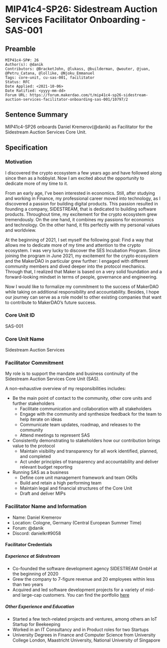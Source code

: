 # MIP41c4-SP26: Sidestream Auction Services Facilitator Onboarding - SAS-001

## Preamble

```
MIP41c4-SP#: 26
Author(s): @danik
Contributors: @BracketJohn, @lukass, @builderman, @wouter, @juan, @Petru_Catana, @lollike, @Njoku_Emmanuel
Tags: core-unit, cu-sas-001, facilitator
Status: RFC
Date Applied: <2021-10-06>
Date Ratified: <yyyy-mm-dd>  
Forum URL: https://forum.makerdao.com/t/mip41c4-sp26-sidestream-auction-services-facilitator-onboarding-sas-001/10797/2
```  

## Sentence Summary

MIP41c4-SP26 onboards Daniel Kremerov(@danik) as Facilitator for the Sidestream Auction Services Core Unit.

## Specification

### Motivation

I discovered the ​​crypto ecosystem a few years ago and have followed along since then as a hobbyist. Now I am excited about the opportunity to dedicate more of my time to it.

From an early age, I’ve been interested in economics. Still, after studying and working in Finance, my professional career moved into technology, as I discovered a passion for building digital products. This passion resulted in founding a company, SIDESTREAM, that is dedicated to building software products. Throughout time, my excitement for the crypto ecosystem grew tremendously. On the one hand, it combines my passions for economics and technology. On the other hand, it fits perfectly with my personal values and worldview.

At the beginning of 2021, I set myself the following goal: Find a way that allows me to dedicate more of my time and attention to the crypto ecosystem. I was very lucky to discover the SES Incubation Program. Since joining the program in June 2021, my excitement for the crypto ecosystem and the MakerDAO in particular grew further: I engaged with different community members and dived deeper into the protocol mechanics. Through that, I realized that Maker is based on a very solid foundation and a forward-looking mindset in terms of people, governance and engineering.

Now I would like to formalize my commitment to the success of MakerDAO while taking on additional responsibility and accountability. Besides, I hope our journey can serve as a role model to other existing companies that want to ​contribute to MakerDAO’s future success.

### Core Unit ID

SAS-001

### Core Unit Name

Sidestream Auction Services

### Facilitator Commitment

My role is to support the mandate and business continuity of the Sidestream Auction Services Core Unit (SAS).

A non-exhaustive overview of my responsibilities includes:

* Be the main point of contact to the community, other core units and further stakeholders
  * Facilitate communication and collaboration with all stakeholders
  * Engage with the community and synthesize feedback for the team to help iterate on ideas
  * Communicate team updates, roadmap, and releases to the community
  * Attend meetings to represent SAS
* Consistently demonstrating to stakeholders how our contribution brings value to the protocol
  * Maintain visibility and transparency for all work identified, planned, and completed
  * Act under principles of transparency and accountability and deliver relevant budget reporting
* Running SAS as a business
  * Define core unit management framework and team OKRs
  * Build and retain a high performing team
  * Maintain legal and financial structures of the Core Unit
  * Draft and deliver MIPs

### Facilitator Name and Information

* Name: Daniel Kremerov
* Location: Cologne, Germany (Central European Summer Time)
* Forum: @danik
* Discord: danielkr#9058

#### Facilitator Credentials

##### Experience at Sidestream

* Co-founded the software development agency SIDESTREAM GmbH at the beginning of 2020
* Grew the company to 7-figure revenue and 20 employees within less than two years
* Acquired and led software development projects for a variety of mid- and large-cap customers. You can find the portfolio [here](https://sidestream.tech/case-study-softwareentwicklung/)

##### Other Experience and Education

* Started a few tech-related projects and ventures, among others an IoT Startup for Beekeeping
* Worked in an IT Consultancy and in Product roles for two Startups
* University Degrees in Finance and Computer Science from University College London, Maastricht University, National University of Singapore